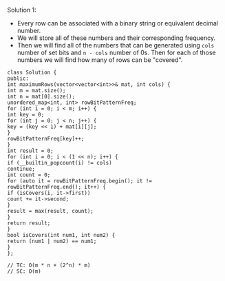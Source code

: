 Solution 1:
​
- Every row can be associated with a binary string or equivalent decimal number.
- We will store all of these numbers and their corresponding frequency.
- Then we will find all of the numbers that can be generated using `cols` number of set bits and `n - cols` number of 0s. Then for each of those numbers we will find how many of rows can be "covered".
​
```
class Solution {
public:
int maximumRows(vector<vector<int>>& mat, int cols) {
int m = mat.size();
int n = mat[0].size();
unordered_map<int, int> rowBitPatternFreq;
for (int i = 0; i < m; i++) {
int key = 0;
for (int j = 0; j < n; j++) {
key = (key << 1) + mat[i][j];
}
rowBitPatternFreq[key]++;
}
int result = 0;
for (int i = 0; i < (1 << n); i++) {
if (__builtin_popcount(i) != cols)
continue;
int count = 0;
for (auto it = rowBitPatternFreq.begin(); it != rowBitPatternFreq.end(); it++) {
if (isCovers(i, it->first))
count += it->second;
}
result = max(result, count);
}
return result;
}
bool isCovers(int num1, int num2) {
return (num1 | num2) == num1;
}
};
​
// TC: O(m * n + (2^n) * m)
// SC: O(m)
```